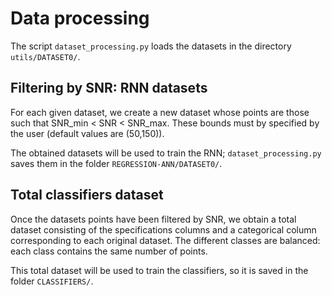 # Data processing

The script `dataset_processing.py` loads the datasets in the directory `utils/DATASET0/`.

## Filtering by SNR: RNN datasets

For each given dataset, we create a new dataset whose points are those such that SNR_min < SNR < SNR_max. These bounds must by specified by the user (default values are (50,150)).

The obtained datasets will be used to train the RNN; `dataset_processing.py` saves them in the folder `REGRESSION-ANN/DATASET0/`.

## Total classifiers dataset

Once the datasets points have been filtered by SNR, we obtain a total dataset consisting of the specifications columns and a categorical column corresponding to each original dataset. The different classes are balanced: each class contains the same number of points.

This total dataset will be used to train the classifiers, so it is saved in the folder `CLASSIFIERS/`.
